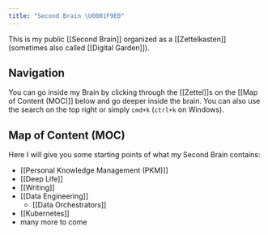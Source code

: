 ```yaml
---
title: "Second Brain \U0001F9E0"
---
```


This is my public [[Second Brain]] organized as a [[Zettelkasten]] (sometimes also called [[Digital Garden]]).

## Navigation
You can go inside my Brain by clicking through the [[Zettel]]s on the [[Map of Content (MOC)]] below and go deeper inside the brain. You can also use the search on the top right or simply `cmd+k` (`ctrl+k` on Windows).

## Map of Content (MOC)
Here I will give you some starting points of what my Second Brain contains:
- [[Personal Knowledge Management (PKM)]]
- [[Deep Life]]
- [[Writing]]
- [[Data Engineering]]
	- [[Data Orchestrators]]
- [[Kubernetes]]
- many more to come